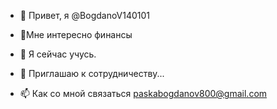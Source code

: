 - 👋 Привет, я @BogdanoV140101
- 👀Мне интересно финансы 
- 🌱 Я сейчас учусь.

- 💞️ Приглашаю к сотрудничеству...
- 📫 Как со мной связаться paskabogdanov800@gmail.com 



<!---
BogdanoV140101/BogdanoV140101 is a ✨ special ✨ repository because its `README.md` (this file) appears on your GitHub profile.
You can click the Preview link to take a look at your changes.
--->
